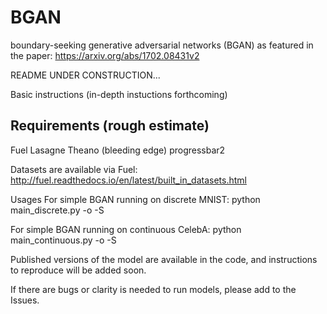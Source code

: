 # BGAN
boundary-seeking generative adversarial networks (BGAN) as featured in the paper:
https://arxiv.org/abs/1702.08431v2

README UNDER CONSTRUCTION...

Basic instructions (in-depth instuctions forthcoming)

Requirements (rough estimate)
-----------------------------

Fuel
Lasagne
Theano (bleeding edge)
progressbar2

Datasets are available via Fuel:
http://fuel.readthedocs.io/en/latest/built_in_datasets.html

Usages
For simple BGAN running on discrete MNIST:
python main_discrete.py -o <Output directory> -S <Path to MNIST hdf5>

For simple BGAN running on continuous CelebA:
python main_continuous.py -o <Output directory> -S <Path to CelebA hdf5>

Published versions of the model are available in the code, and instructions to reproduce will be added soon.

If there are bugs or clarity is needed to run models, please add to the Issues.

